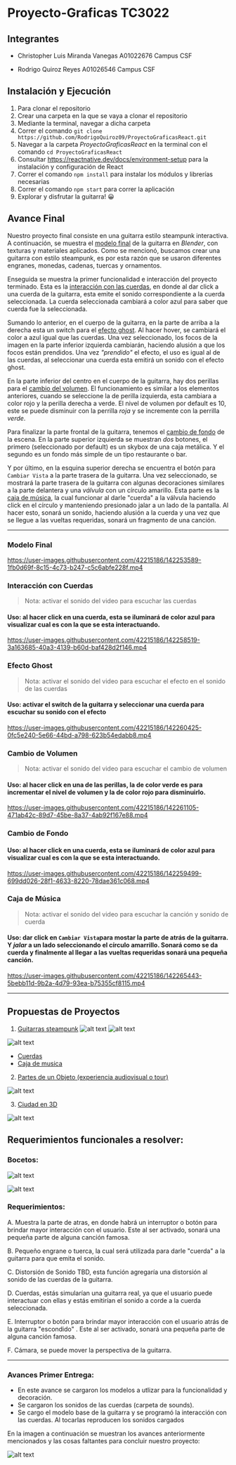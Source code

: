 # Proyecto-Graficas TC3022
## Integrantes

* Christopher Luis Miranda Vanegas A01022676 Campus CSF

* Rodrigo Quiroz Reyes A01026546 Campus CSF

## Instalación y Ejecución
1. Para clonar el repositorio
2. Crear una carpeta en la que se vaya a clonar el repositorio
3. Mediante la terminal, navegar a dicha carpeta
4. Correr el comando `git clone https://github.com/RodrigoQuiroz09/ProyectoGraficasReact.git`
5. Navegar a la carpeta *ProyectoGraficasReact* en la terminal con el comando `cd ProyectoGraficasReact`
6. Consultar https://reactnative.dev/docs/environment-setup para la instalación y configuración de React
7. Correr el comando `npm install` para instalar los módulos y librerías necesarias
8. Correr el comando `npm start` para correr la aplicación
9. Explorar y disfrutar la guitarra! 😀


## Avance Final
Nuestro proyecto final consiste en una guitarra estilo steampunk interactiva. A continuación, se muestra el [modelo final](#modelo-final) de la guitarra en *Blender*, con texturas y materiales aplicados. Como se mencionó, buscamos crear una guitarra con estilo steampunk, es por esta razón que se usaron diferentes engranes, monedas, cadenas, tuercas y ornamentos.

Enseguida se muestra la primer funcionalidad e interacción del proyecto terminado. Esta es la [interacción con las cuerdas](#interacción-con-cuerdas), en donde al dar click a una cuerda de la guitarra, esta emite el sonido correspondiente a la cuerda seleccionada. La cuerda seleccionada cambiará a color azul para saber que cuerda fue la seleccionada. 

Sumando lo anterior, en el cuerpo de la guitarra, en la parte de arriba a la derecha esta un switch para el [efecto ghost](#efecto-ghost). Al hacer hover, se cambiará el color a azul igual que las cuerdas. Una vez seleccionado, los focos de la imagen en la parte inferior izquierda cambiarán, haciendo alusión a que los focos están prendidos. Una vez *"prendido"* el efecto, el uso es igual al de las cuerdas, al seleccionar una cuerda esta emitirá un sonido con el efecto ghost. 

En la parte inferior del centro en el cuerpo de la guitarra, hay dos perillas para el [cambio del volumen](#cambio-de-volumen). El funcionamiento es similar a los elementos anteriores, cuando se seleccione la de perilla izquierda, esta cambiara a color rojo y la perilla derecha a verde. El nivel de volumen por default es 10, este se puede disminuir con la perrilla *roja* y se incremente con la perrilla *verde*. 


Para finalizar la parte frontal de la guitarra, tenemos el [cambio de fondo](#cambio-de-fondo) de la escena. En la parte superior izquierda se muestran *dos* botones, el primero (seleccionado por default) es un skybox de una caja metálica. Y el segundo es un fondo más simple de un tipo restaurante o bar. 

Y por último, en la esquina superior derecha se encuentra el botón para `Cambiar Vista` a la parte trasera de la guitarra. Una vez seleccionado, se mostrará la parte trasera de la guitarra con algunas decoraciones similares a la parte delantera y una *válvula* con un círculo amarillo. Esta parte es la [caja de música](#caja-de-música), la cual funcionar al darle "cuerda" a la válvula haciendo click en el círculo y manteniendo presionado jalar a un lado de la pantalla. Al hacer esto, sonará un sonido, haciendo alusión a la cuerda y una vez que se llegue a las vueltas requeridas, sonará un fragmento de una canción. 

---

### Modelo Final

https://user-images.githubusercontent.com/42215186/142253589-1fb0d69f-8c15-4c73-b247-c5c6abfe228f.mp4



### Interacción con Cuerdas
> Nota: activar el sonido del video para escuchar las cuerdas  
#### Uso: al hacer click en una cuerda, esta se iluminará de color azul para visualizar cual es con la que se esta interactuando. 

https://user-images.githubusercontent.com/42215186/142258519-3a163685-40a3-4139-b60d-baf428d2f146.mp4


### Efecto Ghost
> Nota: activar el sonido del video para escuchar el efecto en el sonido de las cuerdas
#### Uso: activar el switch de la guitarra y seleccionar una cuerda para escuchar su sonido con el efecto

https://user-images.githubusercontent.com/42215186/142260425-0fc5e240-5e66-44bd-a798-623b54edabb8.mp4


### Cambio de Volumen
> Nota: activar el sonido del video para escuchar el cambio de volumen
#### Uso: al hacer click en una de las perillas, la de color verde es para incrementar el nivel de volumen y la de color rojo para disminuirlo. 

https://user-images.githubusercontent.com/42215186/142261105-471ab42c-89d7-45be-8a37-4ab92f167e88.mp4


### Cambio de Fondo
#### Uso: al hacer click en una cuerda, esta se iluminará de color azul para visualizar cual es con la que se esta interactuando. 

https://user-images.githubusercontent.com/42215186/142259499-699dd026-28f1-4633-8220-78dae361c068.mp4


### Caja de Música 
> Nota: activar el sonido del video para escuchar la canción y sonido de cuerda
#### Uso: dar click en `Cambiar Vista`para mostar la parte de atrás de la guitarra. Y *jalar* a un lado seleccionando el círculo amarrillo. Sonará como se da cuerda y finalmente al llegar a las vueltas requeridas sonará una pequeña canción. 

https://user-images.githubusercontent.com/42215186/142265443-5bebb11d-9b2a-4d79-93ea-b75355cf8115.mp4

---

## Propuestas de Proyectos 
1. [Guitarras steampunk](https://i.pinimg.com/736x/b7/28/1f/b7281f9481e5bcf81d1b558bc6263652.jpg)
![alt text](https://i.pinimg.com/originals/d4/71/d8/d471d8038a28f27d093f4ff37bb40f0b.jpg)
![alt text](https://i.pinimg.com/736x/b7/28/1f/b7281f9481e5bcf81d1b558bc6263652.jpg "Guitar")

![alt text](https://images-ext-1.discordapp.net/external/Y6Xw2CEsNbUKgJM9zD-SubOhs5OVVt_jXH1F_P7Em5Q/https/damassets.autodesk.net/content/dam/autodesk/www/solutions/3d-cad-software/fy17-autocad-guitar-hero-image-1006x484.jpg?width=1144&height=550)

  - [Cuerdas](https://www.musicca.com/es/guitarra)
  - [Caja de musica](https://m.media-amazon.com/images/I/61f5iMhhWoL._AC_SX466_.jpg)

2. [Partes de un Objeto (experiencia audiovisual o tour)](https://farfromhere.emmitfenn.com)

![alt text](https://i.pinimg.com/736x/38/31/f6/3831f6738e0dbc04d341ec7ef94790a7.jpg)


3. [Ciudad en 3D](https://codepen.io/vcomics/pen/aGmoae)

![alt text](https://thumbs.dreamstime.com/b/ciudad-3d-13420756.jpg)

## Requerimientos funcionales a resolver:
### Bocetos: 
![alt text](https://github.com/ChristopherMiranda00/Proyecto-Graficas/blob/5ccbc3eaa480e42ebef9c88c2d08c1354c02d479/media/guitarra.jpg)

![alt text](https://github.com/ChristopherMiranda00/Proyecto-Graficas/blob/0db37d5d836c738910f4edef27422f67fc402973/media/guitarra2.jpg)

### Requerimientos:
A. Muestra la parte de atras, en donde habrá un interruptor o botón para brindar mayor interacción con el usuario. Este al ser activado, sonará una pequeña parte de alguna canción famosa.  

B. Pequeño engrane o tuerca, la cual será utilizada para darle "cuerda" a la guitarra para que emita el sonido.

C. Distorsión de Sonido TBD, esta función agregaría una distorsión al sonido de las cuerdas de la guitarra. 

D. Cuerdas, estás simularían una guitarra real, ya que el usuario puede interactuar con ellas y estás emitirían el sonido a corde a la cuerda seleccionada. 

E. Interruptor o botón para brindar mayor interacción con el usuario atrás de la guitarra "escondido" . Este al ser activado, sonará una pequeña parte de alguna canción famosa.  

F. Cámara, se puede mover la perspectiva de la guitarra. 

--- 
### Avances Primer Entrega:
- En este avance se cargaron los modelos a utlizar para la funcionalidad y decoración. 
- Se cargaron los sonidos de las cuerdas (carpeta de sounds). 
- Se cargo el modelo base de la guitarra y se programó la interacción con las cuerdas. Al tocarlas reproducen los sonidos cargados


En la imagen a continuación se muestran los avances anteriormente mencionados y las cosas faltantes para concluir nuestro proyecto: 

![alt text](https://github.com/ChristopherMiranda00/Proyecto-Graficas/blob/main/media/AvancesGuitarra.png)
